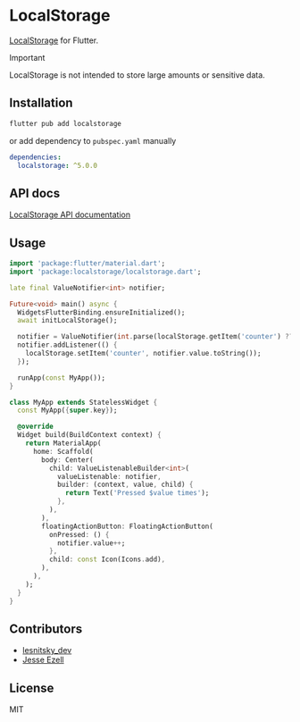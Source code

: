 # LocalStorage

[LocalStorage](https://developer.mozilla.org/en-US/docs/Web/API/Window/localStorage) for Flutter.

> [!IMPORTANT]  
> LocalStorage is not intended to store large amounts or sensitive data.

## Installation

```sh
flutter pub add localstorage
```

or add dependency to `pubspec.yaml` manually

```yaml
dependencies:
  localstorage: ^5.0.0
```

## API docs

[LocalStorage API documentation](https://pub.dev/documentation/localstorage/latest/localstorage/LocalStorage-class.html)

## Usage

```dart
import 'package:flutter/material.dart';
import 'package:localstorage/localstorage.dart';

late final ValueNotifier<int> notifier;

Future<void> main() async {
  WidgetsFlutterBinding.ensureInitialized();
  await initLocalStorage();

  notifier = ValueNotifier(int.parse(localStorage.getItem('counter') ?? '0'));
  notifier.addListener(() {
    localStorage.setItem('counter', notifier.value.toString());
  });

  runApp(const MyApp());
}

class MyApp extends StatelessWidget {
  const MyApp({super.key});

  @override
  Widget build(BuildContext context) {
    return MaterialApp(
      home: Scaffold(
        body: Center(
          child: ValueListenableBuilder<int>(
            valueListenable: notifier,
            builder: (context, value, child) {
              return Text('Pressed $value times');
            },
          ),
        ),
        floatingActionButton: FloatingActionButton(
          onPressed: () {
            notifier.value++;
          },
          child: const Icon(Icons.add),
        ),
      ),
    );
  }
}
```

## Contributors

- [lesnitsky_dev](https://x.com/lesnitsky_dev)
- [Jesse Ezell](https://x.com/jezell)

## License

MIT
